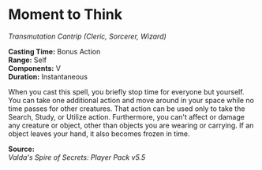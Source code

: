 # Moment to Think
*Transmutation Cantrip (Cleric, Sorcerer, Wizard)*

**Casting Time:** Bonus Action  
**Range:** Self  
**Components:** V  
**Duration:** Instantaneous

When you cast this spell, you briefly stop time for everyone but yourself. You can take one additional action and move around in your space while no time passes for other creatures. That action can be used only to take the Search, Study, or Utilize action. Furthermore, you can't affect or damage any creature or object, other than objects you are wearing or carrying. If an object leaves your hand, it also becomes frozen in time.


**Source:**  
*Valda's Spire of Secrets: Player Pack v5.5*